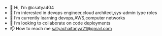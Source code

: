 - 👋 Hi, I’m @csatya404
- 👀 I’m interested in devops engineer,cloud architect,sys-admin type roles
- 🌱 I’m currently learning devops,AWS,computer networks
- 💞️ I’m looking to collaborate on code deployments
- 📫 How to reach me satyachaitanya21@gmail.com

<!---
csatya406/csatya406 is a ✨ special ✨ repository because its `README.md` (this file) appears on your GitHub profile.
You can click the Preview link to take a look at your changes.
--->
